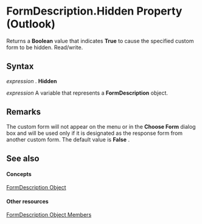 
# FormDescription.Hidden Property (Outlook)

Returns a  **Boolean** value that indicates **True** to cause the specified custom form to be hidden. Read/write.


## Syntax

 _expression_ . **Hidden**

 _expression_ A variable that represents a **FormDescription** object.


## Remarks

The custom form will not appear on the menu or in the  **Choose Form** dialog box and will be used only if it is designated as the response form from another custom form. The default value is **False** .


## See also


#### Concepts


[FormDescription Object](c88f92c4-4cac-84b3-6118-1150d42d7cff.md)
#### Other resources


[FormDescription Object Members](664724e9-e74b-32ad-93e4-8d4cb27b3082.md)
